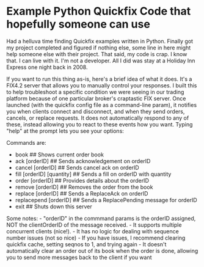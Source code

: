 Example Python Quickfix Code that hopefully someone can use
===========================================

Had a helluva time finding Quickfix examples written in Python.  Finally got my project completed and figured if nothing else, some line in here might help someone else with their project.  That said, my code is crap.  I know that.  I can live with it.  I'm not a developer. All I did was stay at a Holiday Inn Express one night back in 2008.

If you want to run this thing as-is, here's a brief idea of what it does.  It's a FIX4.2 server that allows you to manually control your responses.  I built this to help troubleshoot a specific condition we were seeing in our trading platform because of one particular broker's craptastic FIX server.  Once launched (with the quickfix config file as a command-line param), it notifies you when clients connect and disconnect, and when they send orders, cancels, or replace requests.  It does not automatically respond to any of these, instead allowing you to react to these events how you want.  Typing "help" at the prompt lets you see your options:

Commands are:
- book                       ## Shows current order book
- ack [orderID]              ## Sends acknowledgement on orderID
- cancel [orderID]           ## Sends cancel ack on orderID
- fill [orderID] [quantity]  ## Sends a fill on orderID with quantity
- order [orderID]            ## Provides details about the orderID
- remove [orderID]           ## Removes the order from the book
- replace [orderID]          ## Sends a ReplaceAck on orderID
- replacepend [orderID]      ## Sends a ReplacePending message for orderID
- exit                       ## Shuts down this server

Some notes:
    - "orderID" in the commmand params is the orderID assigned, NOT the clientOrderID of the message received.
    - It supports multiple concurrent clients (nice!).
    - It has no logic for dealing with sequence number issues (not so nice)
    - If you have issues, I recommend clearing quickfix cache, setting seqnos to 1, and trying again
    - It doesn't automatically clear an order out of its book when the order is done, allowing you to send more messages back to the client if you want
